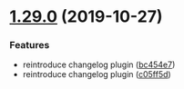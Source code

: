 # [1.29.0](https://github.com/corphub/corphub-backend/compare/v1.28.0...v1.29.0) (2019-10-27)


### Features

* reintroduce changelog plugin ([bc454e7](https://github.com/corphub/corphub-backend/commit/bc454e75b3be884307bdc5f819d4b82ef42489cd))
* reintroduce changelog plugin ([c05ff5d](https://github.com/corphub/corphub-backend/commit/c05ff5dc4bafb65446a5ae6754390e195002b9f9))
